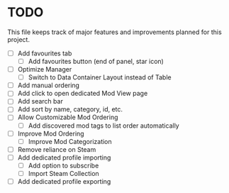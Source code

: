 # TODO

This file keeps track of major features and improvements planned for this
project.

- [ ] Add favourites tab
	- [ ] Add favourites button (end of panel, star icon)
- [ ] Optimize Manager
	- [ ] Switch to Data Container Layout instead of Table
- [ ] Add manual ordering
- [ ] Add click to open dedicated Mod View page
- [ ] Add search bar
- [ ] Add sort by name, category, id, etc.
- [ ] Allow Customizable Mod Ordering
  - [ ] Add discovered mod tags to list order automatically
- [ ] Improve Mod Ordering
	- [ ] Improve Mod Categorization
- [ ] Remove reliance on Steam
- [ ] Add dedicated profile importing
    - [ ] Add option to subscribe
	- [ ] Import Steam Collection
- [ ] Add dedicated profile exporting